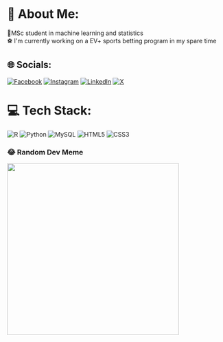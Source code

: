 # 💫 About Me:
🔭MSc student in machine learning and statistics<br>⚽ I'm currently working on a EV+ sports betting program in my spare time


## 🌐 Socials:
[![Facebook](https://img.shields.io/badge/Facebook-%231877F2.svg?logo=Facebook&logoColor=white)](https://facebook.com/william.wiik.10) [![Instagram](https://img.shields.io/badge/Instagram-%23E4405F.svg?logo=Instagram&logoColor=white)](https://instagram.com/williamwiik01) [![LinkedIn](https://img.shields.io/badge/LinkedIn-%230077B5.svg?logo=linkedin&logoColor=white)](https://linkedin.com/in/william-wiik-0897a020b) [![X](https://img.shields.io/badge/X-black.svg?logo=X&logoColor=white)](https://x.com/wiikwilliam) 

# 💻 Tech Stack:
![R](https://img.shields.io/badge/r-%23276DC3.svg?style=for-the-badge&logo=r&logoColor=white) ![Python](https://img.shields.io/badge/python-3670A0?style=for-the-badge&logo=python&logoColor=ffdd54) ![MySQL](https://img.shields.io/badge/mysql-%2300000f.svg?style=for-the-badge&logo=mysql&logoColor=white) ![HTML5](https://img.shields.io/badge/html5-%23E34F26.svg?style=for-the-badge&logo=html5&logoColor=white) ![CSS3](https://img.shields.io/badge/css3-%231572B6.svg?style=for-the-badge&logo=css3&logoColor=white)


### 😂 Random Dev Meme
<img src='https://randommeme-five.vercel.app/' style="height: 400px;"/>

<!-- Proudly created with GPRM ( https://gprm.itsvg.in ) -->
